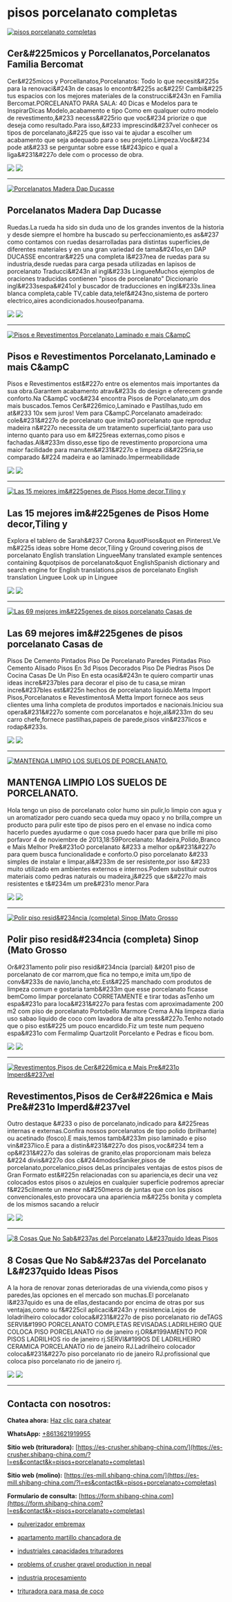 # pisos porcelanato completas

<a href="https://swt.shibang-china.com/?l=es&img&k=pisos+porcelanato+completas" target="_blank">![pisos porcelanato completas](http://static.shibang-china.com/all-800x300/993.jpg)</a>

## Cer&#225micos y Porcellanatos,Porcelanatos Familia Bercomat
Cer&#225micos y Porcellanatos,Porcelanatos: Todo lo que necesit&#225s para la renovaci&#243n de casas lo encontr&#225s ac&#225! Cambi&#225 tus espacios con los mejores materiales de la construcci&#243n en Familia Bercomat.PORCELANATO PARA SALA: 40 Dicas e Modelos para te InspirarDicas Modelo,acabamento e tipo Como em qualquer outro modelo de revestimento,&#233 necess&#225rio que voc&#234 priorize o que deseja como resultado.Para isso,&#233 imprescind&#237vel conhecer os tipos de porcelanato,j&#225 que isso vai te ajudar a escolher um acabamento que seja adequado para o seu projeto.Limpeza.Voc&#234 pode at&#233 se perguntar sobre esse t&#243pico e qual a liga&#231&#227o dele com o processo de obra.


<a href="https://whatsapp.shibangsoft.com/WhatsApp.php" target="_blank" title="WhatsApp">![](http://static.shibang-china.com/icon/whatsapp.png)</a> <a href="https://swt.shibang-china.com/?l=es&icon&k=pisos+porcelanato+completas" target="_blank">![](http://static.shibang-china.com/icon/chat-es.png)</a>

---

<a href="https://swt.shibang-china.com/?l=es&img&k=pisos+porcelanato+completas" target="_blank">![Porcelanatos Madera Dap Ducasse](http://static.shibang-china.com/all-800x300/700.jpg)</a>

## Porcelanatos Madera Dap Ducasse
Ruedas.La rueda ha sido sin duda uno de los grandes inventos de la historia y desde siempre el hombre ha buscado su perfeccionamiento,es as&#237 como contamos con ruedas desarrolladas para distintas superficies,de diferentes materiales y en una gran variedad de tama&#241os,en DAP DUCASSE encontrar&#225 una completa l&#237nea de ruedas para su industria,desde ruedas para carga pesada utilizadas en lapisos de porcelanato Traducci&#243n al ingl&#233s LingueeMuchos ejemplos de oraciones traducidas contienen "pisos de porcelanato" Diccionario ingl&#233sespa&#241ol y buscador de traducciones en ingl&#233s.linea blanca completa,cable TV,cable data,telef&#243no,sistema de portero electrico,aires acondicionados.houseofpanama.


<a href="https://whatsapp.shibangsoft.com/WhatsApp.php" target="_blank" title="WhatsApp">![](http://static.shibang-china.com/icon/whatsapp.png)</a> <a href="https://swt.shibang-china.com/?l=es&icon&k=pisos+porcelanato+completas" target="_blank">![](http://static.shibang-china.com/icon/chat-es.png)</a>

---

<a href="https://swt.shibang-china.com/?l=es&img&k=pisos+porcelanato+completas" target="_blank">![Pisos e Revestimentos Porcelanato,Laminado e mais C&ampC](http://static.shibang-china.com/all-800x300/1111.jpg)</a>

## Pisos e Revestimentos Porcelanato,Laminado e mais C&ampC
Pisos e Revestimentos est&#227o entre os elementos mais importantes da sua obra.Garantem acabamento atrav&#233s do design e oferecem grande conforto.Na C&ampC voc&#234 encontra Pisos de Porcelanato,um dos mais buscados.Temos Cer&#226mico,Laminado e Pastilhas,tudo em at&#233 10x sem juros! Vem para C&ampC.Porcelanato amadeirado: cole&#231&#227o de porcelanato que imitaO porcelanato que reproduz madeira n&#227o necessita de um tratamento superficial,tanto para uso interno quanto para uso em &#225reas externas,como pisos e fachadas.Al&#233m disso,esse tipo de revestimento proporciona uma maior facilidade para manuten&#231&#227o e limpeza di&#225ria,se comparado &#224 madeira e ao laminado.Impermeabilidade


<a href="https://whatsapp.shibangsoft.com/WhatsApp.php" target="_blank" title="WhatsApp">![](http://static.shibang-china.com/icon/whatsapp.png)</a> <a href="https://swt.shibang-china.com/?l=es&icon&k=pisos+porcelanato+completas" target="_blank">![](http://static.shibang-china.com/icon/chat-es.png)</a>

---

<a href="https://swt.shibang-china.com/?l=es&img&k=pisos+porcelanato+completas" target="_blank">![Las 15 mejores im&#225genes de Pisos Home decor,Tiling y](http://static.shibang-china.com/all-800x300/453.jpg)</a>

## Las 15 mejores im&#225genes de Pisos Home decor,Tiling y
Explora el tablero de Sarah&#237 Corona &quotPisos&quot en Pinterest.Ve m&#225s ideas sobre Home decor,Tiling y Ground covering.pisos de porcelanato English translation LingueeMany translated example sentences containing &quotpisos de porcelanato&quot EnglishSpanish dictionary and search engine for English translations.pisos de porcelanato English translation Linguee Look up in Linguee


<a href="https://whatsapp.shibangsoft.com/WhatsApp.php" target="_blank" title="WhatsApp">![](http://static.shibang-china.com/icon/whatsapp.png)</a> <a href="https://swt.shibang-china.com/?l=es&icon&k=pisos+porcelanato+completas" target="_blank">![](http://static.shibang-china.com/icon/chat-es.png)</a>

---

<a href="https://swt.shibang-china.com/?l=es&img&k=pisos+porcelanato+completas" target="_blank">![Las 69 mejores im&#225genes de pisos porcelanato Casas de](http://static.shibang-china.com/all-800x300/392.jpg)</a>

## Las 69 mejores im&#225genes de pisos porcelanato Casas de
Pisos De Cemento Pintados Piso De Porcelanato Paredes Pintadas Piso Cemento Alisado Pisos En 3d Pisos Decorados Piso De Piedras Pisos De Cocina Casas De Un Piso En esta ocasi&#243n te quiero compartir unas ideas incre&#237bles para decorar el piso de tu casa,se miran incre&#237bles est&#225n hechos de porcelanato liquido.Metta Import Pisos,Porcelanatos e RevestimentosA Metta Import fornece aos seus clientes uma linha completa de produtos importados e nacionais.Iniciou sua opera&#231&#227o somente com porcelanatos e hoje,al&#233m do seu carro chefe,fornece pastilhas,papeis de parede,pisos vin&#237licos e rodap&#233s.


<a href="https://whatsapp.shibangsoft.com/WhatsApp.php" target="_blank" title="WhatsApp">![](http://static.shibang-china.com/icon/whatsapp.png)</a> <a href="https://swt.shibang-china.com/?l=es&icon&k=pisos+porcelanato+completas" target="_blank">![](http://static.shibang-china.com/icon/chat-es.png)</a>

---

<a href="https://swt.shibang-china.com/?l=es&img&k=pisos+porcelanato+completas" target="_blank">![MANTENGA LIMPIO LOS SUELOS DE PORCELANATO.](http://static.shibang-china.com/all-800x300/1346.jpg)</a>

## MANTENGA LIMPIO LOS SUELOS DE PORCELANATO.
Hola tengo un piso de porcelanato color humo sin pulir,lo limpio con agua y un aromatizador pero cuando seca queda muy opaco y no brilla,compre un producto para pulir este tipo de pisos pero en el envase no indica como hacerlo puedes ayudarme o que cosa puedo hacer para que brille mi piso porfavor 4 de noviembre de 2013,18:59Porcelanato: Madeira,Polido,Branco e Mais Melhor Pre&#231oO porcelanato &#233 a melhor op&#231&#227o para quem busca funcionalidade e conforto.O piso porcelanato &#233 simples de instalar e limpar,al&#233m de ser resistente,por isso &#233 muito utilizado em ambientes externos e internos.Podem substituir outros materiais como pedras naturais ou madeira,j&#225 que s&#227o mais resistentes e t&#234m um pre&#231o menor.Para


<a href="https://whatsapp.shibangsoft.com/WhatsApp.php" target="_blank" title="WhatsApp">![](http://static.shibang-china.com/icon/whatsapp.png)</a> <a href="https://swt.shibang-china.com/?l=es&icon&k=pisos+porcelanato+completas" target="_blank">![](http://static.shibang-china.com/icon/chat-es.png)</a>

---

<a href="https://swt.shibang-china.com/?l=es&img&k=pisos+porcelanato+completas" target="_blank">![Polir piso resid&#234ncia (completa) Sinop (Mato Grosso](http://static.shibang-china.com/all-800x300/1037.jpg)</a>

## Polir piso resid&#234ncia (completa) Sinop (Mato Grosso
Or&#231amento polir piso resid&#234ncia (parcial) &#201 piso de porcelanato de cor marrom,que fica no tempo,e imita um,tipo de conv&#233s de navio,lancha,etc.Est&#225 manchado com produtos de limpeza comum e gostaria tamb&#233m que esse porcelanato ficasse bemComo limpar porcelanato CORRETAMENTE e tirar todas asTenho um espa&#231o para loca&#231&#227o para festas com aproximadamente 200 m2 com piso de porcelanato Portobello Marmore Crema A.Na limpeza diaria uso sabao liquido de coco com lavadora de alta press&#227o.Tenho notado que o piso est&#225 um pouco encardido.Fiz um teste num pequeno espa&#231o com Fermalimp Quartzolit Porcelanto e Pedras e ficou bom.


<a href="https://whatsapp.shibangsoft.com/WhatsApp.php" target="_blank" title="WhatsApp">![](http://static.shibang-china.com/icon/whatsapp.png)</a> <a href="https://swt.shibang-china.com/?l=es&icon&k=pisos+porcelanato+completas" target="_blank">![](http://static.shibang-china.com/icon/chat-es.png)</a>

---

<a href="https://swt.shibang-china.com/?l=es&img&k=pisos+porcelanato+completas" target="_blank">![Revestimentos,Pisos de Cer&#226mica e Mais Pre&#231o Imperd&#237vel](http://static.shibang-china.com/all-800x300/900.jpg)</a>

## Revestimentos,Pisos de Cer&#226mica e Mais Pre&#231o Imperd&#237vel
Outro destaque &#233 o piso de porcelanato,indicado para &#225reas internas e externas.Confira nossos porcelanatos de tipo polido (brilhante) ou acetinado (fosco).E mais,temos tamb&#233m piso laminado e piso vin&#237lico.E para a distin&#231&#227o dos pisos,voc&#234 tem a op&#231&#227o das soleiras de granito,elas proporcionam mais beleza &#224 divis&#227o dos c&#244modosSaniker,pisos de porcelanato,porcelanico,pisos deLas principales ventajas de estos pisos de Gran Formato est&#225n relacionadas con su apariencia,es decir una vez colocados estos pisos o azulejos en cualquier superficie podremos apreciar f&#225cilmente un menor n&#250meros de juntas que con los pisos convencionales,esto provocara una apariencia m&#225s bonita y completa de los mismos sacando a relucir


<a href="https://whatsapp.shibangsoft.com/WhatsApp.php" target="_blank" title="WhatsApp">![](http://static.shibang-china.com/icon/whatsapp.png)</a> <a href="https://swt.shibang-china.com/?l=es&icon&k=pisos+porcelanato+completas" target="_blank">![](http://static.shibang-china.com/icon/chat-es.png)</a>

---

<a href="https://swt.shibang-china.com/?l=es&img&k=pisos+porcelanato+completas" target="_blank">![8 Cosas Que No Sab&#237as del Porcelanato L&#237quido Ideas Pisos](http://static.shibang-china.com/all-800x300/1393.jpg)</a>

## 8 Cosas Que No Sab&#237as del Porcelanato L&#237quido Ideas Pisos
A la hora de renovar zonas deterioradas de una vivienda,como pisos y paredes,las opciones en el mercado son muchas.El porcelanato l&#237quido es una de ellas,destacando por encima de otras por sus ventajas,como su f&#225cil aplicaci&#243n y resistencia.Lejos de loladrilheiro colocador coloca&#231&#227o de piso porcelanato rio deTAGS SERVI&#199O PORCELANATO COMPLETAS REVISADAS.LADRILHEIRO QUE COLOCA PISO PORCELANATO rio de janeiro rj.OR&#199AMENTO POR PISOS LADRILHOS rio de janeiro rj.SERVI&#199OS DE LADRILHEIRO CERAMICA PORCELANATO rio de janeiro RJ.Ladrilheiro colocador coloca&#231&#227o piso porcelanato rio de janeiro RJ.profissional que coloca piso porcelanato rio de janeiro rj.


<a href="https://whatsapp.shibangsoft.com/WhatsApp.php" target="_blank" title="WhatsApp">![](http://static.shibang-china.com/icon/whatsapp.png)</a> <a href="https://swt.shibang-china.com/?l=es&icon&k=pisos+porcelanato+completas" target="_blank">![](http://static.shibang-china.com/icon/chat-es.png)</a>

---
## Contacta con nosotros:

**Chatea ahora:** [Haz clic para chatear](https://swt.shibang-china.com?l=es&contact&k=pisos+porcelanato+completas)

**WhatsApp:**  [+8613621919955](https://whatsapp.shibangsoft.com/WhatsApp.php)

**Sitio web (trituradora):** [https://es-crusher.shibang-china.com/](https://es-crusher.shibang-china.com/?l=es&contact&k=pisos+porcelanato+completas)

**Sitio web (molino):** [https://es-mill.shibang-china.com/](https://es-mill.shibang-china.com/?l=es&contact&k=pisos+porcelanato+completas)

**Formulario de consulta:** [https://form.shibang-china.com](https://form.shibang-china.com?l=es&contact&k=pisos+porcelanato+completas)

* [pulverizador embremax](../87/pulverizador%20embremax.md)

* [apartamento martillo chancadora de](../91/apartamento%20martillo%20chancadora%20de.md)

* [industriales capacidades trituradores](../83/industriales%20capacidades%20trituradores.md)

* [problems of crusher gravel production in nepal](../83/problems%20of%20crusher%20gravel%20production%20in%20nepal.md)

* [industria procesamiento](../83/industria%20procesamiento.md)

* [trituradora para masa de coco](../95/trituradora%20para%20masa%20de%20coco.md)